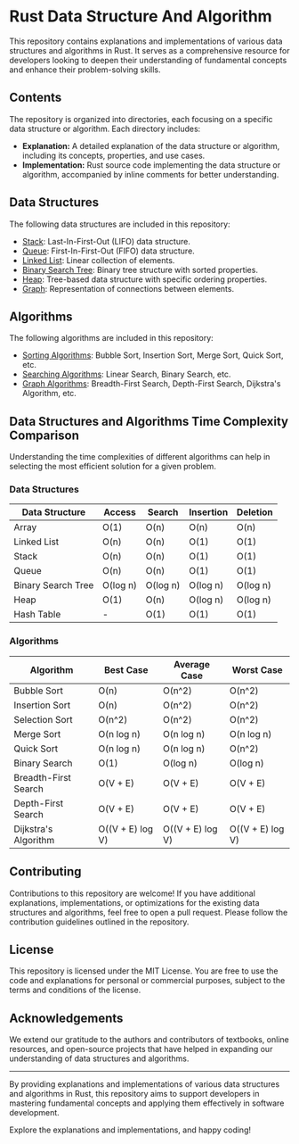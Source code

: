 # Rust Data Structure And Algorithm

This repository contains explanations and implementations of various data structures and algorithms in Rust. It serves as a comprehensive resource for developers looking to deepen their understanding of fundamental concepts and enhance their problem-solving skills.

## Contents

The repository is organized into directories, each focusing on a specific data structure or algorithm. Each directory includes:

- **Explanation:** A detailed explanation of the data structure or algorithm, including its concepts, properties, and use cases.
- **Implementation:** Rust source code implementing the data structure or algorithm, accompanied by inline comments for better understanding.

## Data Structures

The following data structures are included in this repository:

- [Stack](./stack/): Last-In-First-Out (LIFO) data structure.
- [Queue](./queue/): First-In-First-Out (FIFO) data structure.
- [Linked List](./linked-list/): Linear collection of elements.
- [Binary Search Tree](./binary-search-tree/): Binary tree structure with sorted properties.
- [Heap](./heap/): Tree-based data structure with specific ordering properties.
- [Graph](./graph/): Representation of connections between elements.

## Algorithms

The following algorithms are included in this repository:

- [Sorting Algorithms](./sorting/): Bubble Sort, Insertion Sort, Merge Sort, Quick Sort, etc.
- [Searching Algorithms](./searching/): Linear Search, Binary Search, etc.
- [Graph Algorithms](./graph/): Breadth-First Search, Depth-First Search, Dijkstra's Algorithm, etc.


## Data Structures and Algorithms Time Complexity Comparison

Understanding the time complexities of different algorithms can help in selecting the most efficient solution for a given problem.

### Data Structures

| Data Structure    | Access   | Search   | Insertion   | Deletion   |
|-------------------|----------|----------|-------------|------------|
| Array             | O(1)     | O(n)     | O(n)        | O(n)       |
| Linked List       | O(n)     | O(n)     | O(1)        | O(1)       |
| Stack             | O(n)     | O(n)     | O(1)        | O(1)       |
| Queue             | O(n)     | O(n)     | O(1)        | O(1)       |
| Binary Search Tree| O(log n) | O(log n) | O(log n)    | O(log n)   |
| Heap              | O(1)     | O(n)     | O(log n)    | O(log n)   |
| Hash Table        | -        | O(1)     | O(1)        | O(1)       |


### Algorithms

| Algorithm         | Best Case    | Average Case     | Worst Case     |
|-------------------|--------------|------------------|----------------|
| Bubble Sort       | O(n)         | O(n^2)           | O(n^2)         |
| Insertion Sort    | O(n)         | O(n^2)           | O(n^2)         |
| Selection Sort    | O(n^2)       | O(n^2)           | O(n^2)         |
| Merge Sort        | O(n log n)   | O(n log n)       | O(n log n)     |
| Quick Sort        | O(n log n)   | O(n log n)       | O(n^2)         |
| Binary Search     | O(1)         | O(log n)         | O(log n)       |
| Breadth-First Search  | O(V + E)  | O(V + E)         | O(V + E)       |
| Depth-First Search    | O(V + E)  | O(V + E)         | O(V + E)       |
| Dijkstra's Algorithm  | O((V + E) log V) | O((V + E) log V) | O((V + E) log V) |


## Contributing

Contributions to this repository are welcome! If you have additional explanations, implementations, or optimizations for the existing data structures and algorithms, feel free to open a pull request. Please follow the contribution guidelines outlined in the repository.

## License

This repository is licensed under the MIT License. You are free to use the code and explanations for personal or commercial purposes, subject to the terms and conditions of the license.

## Acknowledgements

We extend our gratitude to the authors and contributors of textbooks, online resources, and open-source projects that have helped in expanding our understanding of data structures and algorithms.

---

By providing explanations and implementations of various data structures and algorithms in Rust, this repository aims to support developers in mastering fundamental concepts and applying them effectively in software development.

Explore the explanations and implementations, and happy coding!
